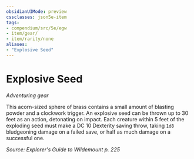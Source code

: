 ```yaml
---
obsidianUIMode: preview
cssclasses: json5e-item
tags:
- compendium/src/5e/egw
- item/gear/
- item/rarity/none
aliases: 
- "Explosive Seed"
---
```

# Explosive Seed
*Adventuring gear*  


This acorn-sized sphere of brass contains a small amount of blasting powder and a clockwork trigger. An explosive seed can be thrown up to 30 feet as an action, detonating on impact. Each creature within 5 feet of the exploding seed must make a DC 10 Dexterity saving throw, taking `1d8` bludgeoning damage on a failed save, or half as much damage on a successful one.

*Source: Explorer's Guide to Wildemount p. 225*